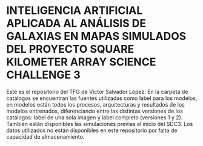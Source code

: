 # INTELIGENCIA ARTIFICIAL APLICADA AL ANÁLISIS DE GALAXIAS EN MAPAS SIMULADOS DEL PROYECTO SQUARE KILOMETER ARRAY SCIENCE CHALLENGE 3
Este es el repositorio del TFG de Víctor Salvador López.
En la carpeta de catálogos se encuentran las fuentes utilizadas como label para los modelos, en modelos están todos los procesos, arquitecturas y resultados de los modelos entrenados, diferenciando entre las distintas versiones de los catálogos: label de una sola imagen y label completo (versiones 1 y 2). También están disponibles las simulaciones previas al inicio del SDC3.
Los datos utilizados no están disponibles en este repositorio por falta de capacidad de almacenamiento.
